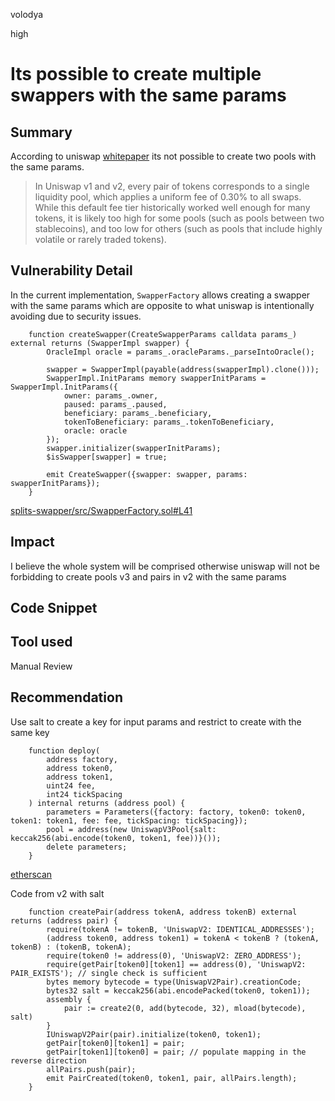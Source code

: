 volodya

high

# Its possible to create multiple swappers with the same params

## Summary
According to uniswap [whitepaper](https://uniswap.org/whitepaper-v3.pdf) its not possible to create two pools with the same params. 
>In Uniswap v1 and v2, every pair of tokens corresponds to a single
liquidity pool, which applies a uniform fee of 0.30% to all swaps.
While this default fee tier historically worked well enough for many
tokens, it is likely too high for some pools (such as pools between
two stablecoins), and too low for others (such as pools that include
highly volatile or rarely traded tokens).
## Vulnerability Detail
In the current implementation, `SwapperFactory` allows creating a swapper with the same params which are opposite to what uniswap is intentionally avoiding due to security issues.
```solidtity
    function createSwapper(CreateSwapperParams calldata params_) external returns (SwapperImpl swapper) {
        OracleImpl oracle = params_.oracleParams._parseIntoOracle();

        swapper = SwapperImpl(payable(address(swapperImpl).clone()));
        SwapperImpl.InitParams memory swapperInitParams = SwapperImpl.InitParams({
            owner: params_.owner,
            paused: params_.paused,
            beneficiary: params_.beneficiary,
            tokenToBeneficiary: params_.tokenToBeneficiary,
            oracle: oracle
        });
        swapper.initializer(swapperInitParams);
        $isSwapper[swapper] = true;

        emit CreateSwapper({swapper: swapper, params: swapperInitParams});
    }

```
[splits-swapper/src/SwapperFactory.sol#L41](https://github.com/sherlock-audit/2023-04-splits/blob/main/splits-swapper/src/SwapperFactory.sol#L41)
## Impact
I believe the whole system will be comprised otherwise uniswap will not be forbidding to create pools v3 and pairs in v2 with the same params
## Code Snippet

## Tool used

Manual Review

## Recommendation
Use salt to create a key for input params and restrict to create with the same key
```solidity
    function deploy(
        address factory,
        address token0,
        address token1,
        uint24 fee,
        int24 tickSpacing
    ) internal returns (address pool) {
        parameters = Parameters({factory: factory, token0: token0, token1: token1, fee: fee, tickSpacing: tickSpacing});
        pool = address(new UniswapV3Pool{salt: keccak256(abi.encode(token0, token1, fee))}());
        delete parameters;
    }
```
[etherscan](https://etherscan.io/address/0x1f98431c8ad98523631ae4a59f267346ea31f984#code#F3#L35)

Code from v2 with salt
```solidity
    function createPair(address tokenA, address tokenB) external returns (address pair) {
        require(tokenA != tokenB, 'UniswapV2: IDENTICAL_ADDRESSES');
        (address token0, address token1) = tokenA < tokenB ? (tokenA, tokenB) : (tokenB, tokenA);
        require(token0 != address(0), 'UniswapV2: ZERO_ADDRESS');
        require(getPair[token0][token1] == address(0), 'UniswapV2: PAIR_EXISTS'); // single check is sufficient
        bytes memory bytecode = type(UniswapV2Pair).creationCode;
        bytes32 salt = keccak256(abi.encodePacked(token0, token1));
        assembly {
            pair := create2(0, add(bytecode, 32), mload(bytecode), salt)
        }
        IUniswapV2Pair(pair).initialize(token0, token1);
        getPair[token0][token1] = pair;
        getPair[token1][token0] = pair; // populate mapping in the reverse direction
        allPairs.push(pair);
        emit PairCreated(token0, token1, pair, allPairs.length);
    }

```